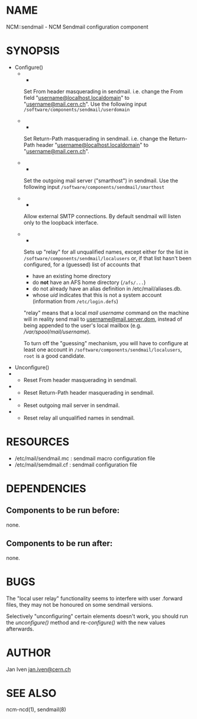 # NAME

NCM::sendmail - NCM Sendmail configuration component

# SYNOPSIS

- Configure()
    - -

        Set From header masquerading in sendmail.
        i.e. change the From field "username@localhost.localdomain" to "username@mail.cern.ch".
        Use the following input `/software/components/sendmail/userdomain`

    - -

        Set Return-Path masquerading in sendmail.
        i.e. change the Return-Path header "username@localhost.localdomain" to "username@mail.cern.ch".

    - -

        Set the outgoing mail server ("smarthost") in sendmail.
        Use the following input `/software/components/sendmail/smarthost`

    - -

        Allow external SMTP connections. By default sendmail will listen only to the loopback interface.

    - -

        Sets up "relay" for all unqualified names, except either for the list in
        `/software/components/sendmail/localusers` or, if that list hasn't been configured,
        for a (guessed) list of accounts that

        - have an existing home directory
        - do **not** have an AFS home directory (`/afs/...`)
        - do not already have an alias definition in /etc/mail/aliases.db.
        - whose _uid_ indicates that this is not a system account (information from `/etc/login.defs`)

        "relay" means that a local _mail username_ command on the machine
        will in reality send mail to username@mail.server.dom, instead of
        being appended to the user's local mailbox
        (e.g. _/var/spool/mail/username_).

        To turn off the "guessing" mechanism, you will have to configure at
        least one account in `/software/components/sendmail/localusers`,
        `root` is a good candidate.
- Unconfigure()
- - Reset From header masquerading in sendmail.
- - Reset Return-Path header masquerading in sendmail.
- - Reset outgoing mail server in sendmail.
- - Reset relay all unqualified names in sendmail.

# RESOURCES

- /etc/mail/sendmail.mc : sendmail macro configuration file
- /etc/mail/semdmail.cf : sendmail configuration file

# DEPENDENCIES

## Components to be run before:

none.

## Components to be run after:

none.

# BUGS

The "local user relay" functionality seems to interfere with user
.forward files, they may not be honoured on some sendmail versions.

Selectively "unconfiguring" certain elements doesn't work, you should
run the _unconfigure()_ method and re-_configure()_ with the new
values afterwards.

# AUTHOR

Jan Iven <jan.iven@cern.ch>

# SEE ALSO

ncm-ncd(1), sendmail(8)
